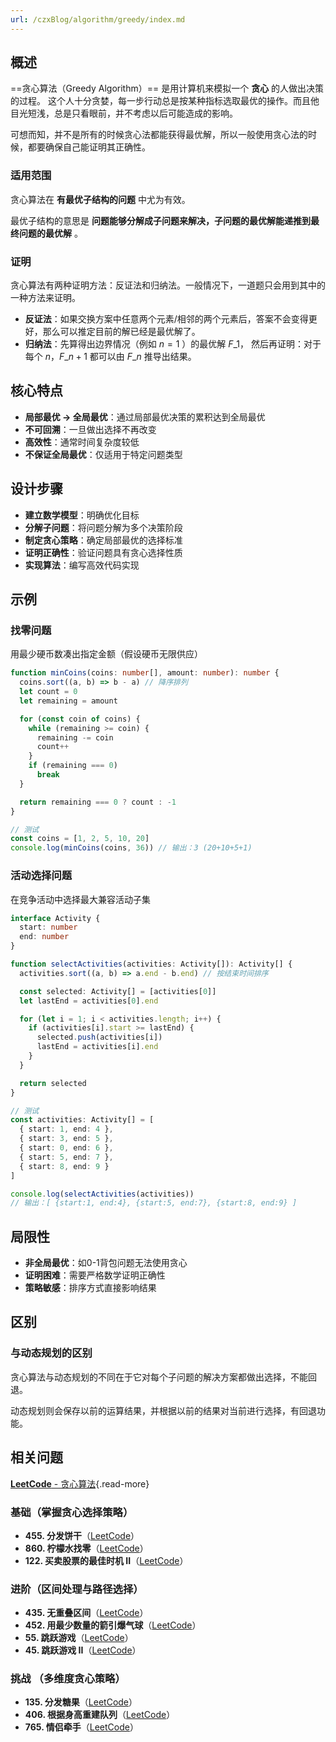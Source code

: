 ```yaml
---
url: /czxBlog/algorithm/greedy/index.md
---
```

## 概述

\==贪心算法（Greedy Algorithm）== 是用计算机来模拟一个 **贪心** 的人做出决策的过程。
这个人十分贪婪，每一步行动总是按某种指标选取最优的操作。而且他目光短浅，总是只看眼前，并不考虑以后可能造成的影响。

可想而知，并不是所有的时候贪心法都能获得最优解，所以一般使用贪心法的时候，都要确保自己能证明其正确性。

### 适用范围

贪心算法在 **有最优子结构的问题** 中尤为有效。

最优子结构的意思是 **问题能够分解成子问题来解决，子问题的最优解能递推到最终问题的最优解** 。

### 证明

贪心算法有两种证明方法：反证法和归纳法。一般情况下，一道题只会用到其中的一种方法来证明。

* **反证法**：如果交换方案中任意两个元素/相邻的两个元素后，答案不会变得更好，那么可以推定目前的解已经是最优解了。
* **归纳法**：先算得出边界情况（例如 $n = 1$ ）的最优解 $F\_{1}$，
  然后再证明：对于每个 $n$，$F\_{n+1}$ 都可以由 $F\_{n}$ 推导出结果。

## 核心特点

* **局部最优 → 全局最优**：通过局部最优决策的累积达到全局最优
* **不可回溯**：一旦做出选择不再改变
* **高效性**：通常时间复杂度较低
* **不保证全局最优**：仅适用于特定问题类型

## 设计步骤

* **建立数学模型**：明确优化目标
* **分解子问题**：将问题分解为多个决策阶段
* **制定贪心策略**：确定局部最优的选择标准
* **证明正确性**：验证问题具有贪心选择性质
* **实现算法**：编写高效代码实现

## 示例

### 找零问题

用最少硬币数凑出指定金额（假设硬币无限供应）

```ts
function minCoins(coins: number[], amount: number): number {
  coins.sort((a, b) => b - a) // 降序排列
  let count = 0
  let remaining = amount

  for (const coin of coins) {
    while (remaining >= coin) {
      remaining -= coin
      count++
    }
    if (remaining === 0)
      break
  }

  return remaining === 0 ? count : -1
}

// 测试
const coins = [1, 2, 5, 10, 20]
console.log(minCoins(coins, 36)) // 输出：3 (20+10+5+1)
```

### 活动选择问题

在竞争活动中选择最大兼容活动子集

```ts
interface Activity {
  start: number
  end: number
}

function selectActivities(activities: Activity[]): Activity[] {
  activities.sort((a, b) => a.end - b.end) // 按结束时间排序

  const selected: Activity[] = [activities[0]]
  let lastEnd = activities[0].end

  for (let i = 1; i < activities.length; i++) {
    if (activities[i].start >= lastEnd) {
      selected.push(activities[i])
      lastEnd = activities[i].end
    }
  }

  return selected
}

// 测试
const activities: Activity[] = [
  { start: 1, end: 4 },
  { start: 3, end: 5 },
  { start: 0, end: 6 },
  { start: 5, end: 7 },
  { start: 8, end: 9 }
]

console.log(selectActivities(activities))
// 输出：[ {start:1, end:4}, {start:5, end:7}, {start:8, end:9} ]
```

## 局限性

* **非全局最优**：如0-1背包问题无法使用贪心
* **证明困难**：需要严格数学证明正确性
* **策略敏感**：排序方式直接影响结果

## 区别

### 与动态规划的区别

贪心算法与动态规划的不同在于它对每个子问题的解决方案都做出选择，不能回退。

动态规划则会保存以前的运算结果，并根据以前的结果对当前进行选择，有回退功能。

## 相关问题

[**LeetCode** - 贪心算法](https://leetcode.cn/problem-list/greedy/){.read-more}

### 基础（掌握贪心选择策略）

* **455. 分发饼干**（[LeetCode](https://leetcode.cn/problems/assign-cookies/)）
* **860. 柠檬水找零**（[LeetCode](https://leetcode.cn/problems/lemonade-change/)）
* **122. 买卖股票的最佳时机 II**（[LeetCode](https://leetcode.cn/problems/best-time-to-buy-and-sell-stock-ii/)）

### 进阶（区间处理与路径选择）

* **435. 无重叠区间**（[LeetCode](https://leetcode.cn/problems/non-overlapping-intervals/)）
* **452. 用最少数量的箭引爆气球**（[LeetCode](https://leetcode.cn/problems/minimum-number-of-arrows-to-burst-balloons/)）
* **55. 跳跃游戏**（[LeetCode](https://leetcode.cn/problems/jump-game/)）
* **45. 跳跃游戏 II**（[LeetCode](https://leetcode.cn/problems/jump-game-ii/)）

### 挑战 （多维度贪心策略）

* **135. 分发糖果**（[LeetCode](https://leetcode.cn/problems/candy/)）
* **406. 根据身高重建队列**（[LeetCode](https://leetcode.cn/problems/queue-reconstruction-by-height/)）
* **765. 情侣牵手**（[LeetCode](https://leetcode.cn/problems/couples-holding-hands/)）
